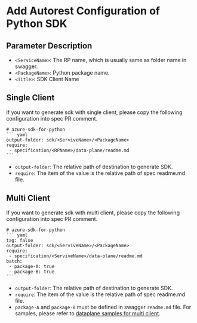 # Add Autorest Configuration of Python SDK

## Parameter Description

- `<ServiceName>`: The RP name, which is usually same as folder name in swagger.
- `<PackageName>`: Python package name.
- `<Title>`: SDK Client Name

## Single Client
If you want to generate sdk with single client, please copy the following configuration into spec PR comment.
~~~
# azure-sdk-for-python
``` yaml
output-folder: sdk/<ServiveName>/<PackageName>
require:
 - specification/<RPName>/data-plane/readme.md
```
~~~
- `output-folder`: The relative path of destination to generate SDK.
- `require`: The item of the value is the relative path of spec readme.md file.

## Multi Client
If you want to generate sdk with multi client, please copy the following configuration into spec PR comment.
~~~
# azure-sdk-for-python
``` yaml
tag: false
output-folder: sdk/<ServiveName>/<PackageName>
require:
 - specification/<ServiveName>/data-plane/readme.md
batch:
 - package-A: true
 - package-B: true
```

~~~
- `output-folder`: The relative path of destination to generate SDK.
- `require`: The item of the value is the relative path of spec readme.md file.
- `package-A` and `package-B` must be defined in swagger `readme.md` file. For samples, please refer to [dataplane samples for multi client](../../samplefiles-dp/samplefiles-dp-for-multi-client).
